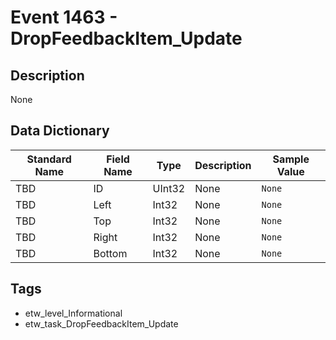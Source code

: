 # Event 1463 - DropFeedbackItem_Update

## Description
None

## Data Dictionary
|Standard Name|Field Name|Type|Description|Sample Value|
|---|---|---|---|---|
|TBD|ID|UInt32|None|`None`|
|TBD|Left|Int32|None|`None`|
|TBD|Top|Int32|None|`None`|
|TBD|Right|Int32|None|`None`|
|TBD|Bottom|Int32|None|`None`|

## Tags
* etw_level_Informational
* etw_task_DropFeedbackItem_Update